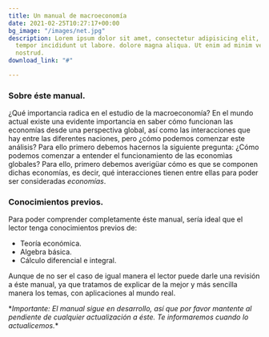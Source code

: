 ```yaml
---
title: Un manual de macroeconomía
date: 2021-02-25T10:27:17+00:00
bg_image: "/images/net.jpg"
description: Lorem ipsum dolor sit amet, consectetur adipisicing elit, sed do eiusmod
  tempor incididunt ut labore. dolore magna aliqua. Ut enim ad minim veniam, quis
  nostrud.
download_link: "#"

---
```

### Sobre éste manual.

¿Qué importancia radica en el estudio de la macroeconomía? En el mundo actual existe una evidente importancia en saber cómo funcionan las economías desde una perspectiva global, así como las interacciones que hay entre las diferentes naciones, pero ¿cómo podemos comenzar este análisis? Para ello primero debemos hacernos la siguiente pregunta: ¿Cómo podemos comenzar a entender el funcionamiento de las economìas globales? Para ello, primero debemos averigüar cómo es que se componen dichas economías, es decir, qué interacciones tienen entre ellas para poder ser consideradas *economías*.

### Conocimientos previos.

Para poder comprender completamente éste manual, sería ideal que el lector tenga conocimientos previos de:

* Teoría económica.
* Algebra básica.
* Cálculo diferencial e integral.

Aunque de no ser el caso de igual manera el lector puede darle una revisión a éste manual, ya que tratamos de explicar de la mejor y más sencilla manera los temas, con aplicaciones al mundo real.

\**Importante: El manual sigue en desarrollo, así que por favor mantente al pendiente de cualquier actualización a éste. Te informaremos cuando lo actualicemos.**